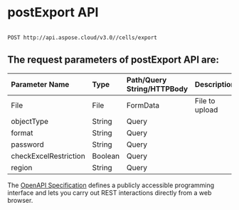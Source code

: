 # **postExport API**

 

```bash

POST http://api.aspose.cloud/v3.0//cells/export

```

## The request parameters of **postExport** API are: 

| Parameter Name | Type | Path/Query String/HTTPBody | Description | 
| :- | :- | :- |:- | 
|File|File|FormData|File to upload|
|objectType|String|Query||
|format|String|Query||
|password|String|Query||
|checkExcelRestriction|Boolean|Query||
|region|String|Query||


The [OpenAPI Specification](https://reference.aspose.cloud/cells/#/DataProcessingController/PostExport) defines a publicly accessible programming interface and lets you carry out REST interactions directly from a web browser.
